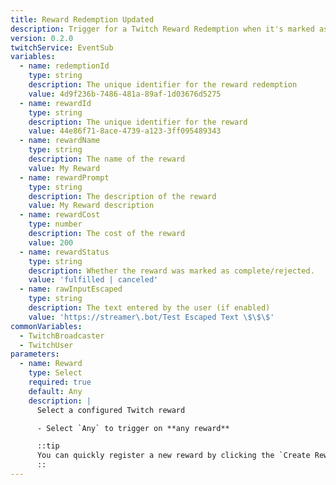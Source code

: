 ```yaml
---
title: Reward Redemption Updated
description: Trigger for a Twitch Reward Redemption when it's marked as complete or rejected in Twitch Reward Queue.
version: 0.2.0
twitchService: EventSub
variables:
  - name: redemptionId
    type: string
    description: The unique identifier for the reward redemption
    value: 4d9f236b-7486-481a-89af-1d03676d5275
  - name: rewardId
    type: string
    description: The unique identifier for the reward
    value: 44e86f71-8ace-4739-a123-3ff095489343
  - name: rewardName
    type: string
    description: The name of the reward
    value: My Reward
  - name: rewardPrompt
    type: string
    description: The description of the reward
    value: My Reward description
  - name: rewardCost
    type: number
    description: The cost of the reward
    value: 200
  - name: rewardStatus
    type: string
    description: Whether the reward was marked as complete/rejected.
    value: 'fulfilled | canceled'
  - name: rawInputEscaped
    type: string
    description: The text entered by the user (if enabled)
    value: 'https://streamer\.bot/Test Escaped Text \$\$\$'
commonVariables:
  - TwitchBroadcaster
  - TwitchUser
parameters:
  - name: Reward
    type: Select
    required: true
    default: Any
    description: |
      Select a configured Twitch reward

      - Select `Any` to trigger on **any reward**

      ::tip
      You can quickly register a new reward by clicking the `Create Reward` button!
      ::
---
```

